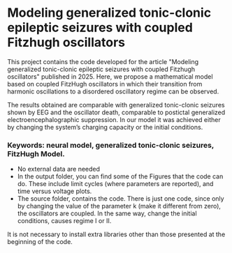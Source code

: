 # Modeling generalized tonic-clonic epileptic seizures with coupled Fitzhugh oscillators

This project contains the code developed for the article "Modeling generalized tonic-clonic epileptic seizures with coupled Fitzhugh oscillators" published in 2025. Here, we propose a mathematical model based on coupled FitzHugh oscillators in which their transition from harmonic oscillations to a disordered oscillatory regime can be observed. 

The results obtained are comparable with generalized tonic-clonic seizures shown by EEG and the oscillator death, comparable to postictal generalized electroencephalographic suppression. In our model it was achieved either by changing the system’s charging capacity or the initial conditions.

### Keywords: neural model, generalized tonic-clonic seizures, FitzHugh Model.

 - No external data are needed
 - In the output folder, you can find some of the Figures that the code can do. These include limit cycles (where parameters are reported), and time versus voltage plots.
 - The source folder, contains the code. There is just one code, since only by changing the value of the parameter k (make it different from zero), the oscillators are coupled. In the same way, change the initial conditions, causes regime I or II.
 
 
 It is not necessary to install extra libraries other than those presented at the beginning of the code.
